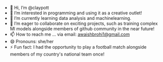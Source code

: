 - 👋 Hi, I’m @claypott
- 👀 I’m interested in programming and using it as a creative outlet!
- 🌱 I’m currently learning data analysis and machinelearning.
- 💞️ I’m eager to collaborate on exciting projects, such as training complex Ml models alongside members of github community in the near future!
- 📫 How to reach me ... via email: awaishbrohi1@gmail.com
- 😄 Pronouns: she/her
- ⚡ Fun fact: I had the opportunity to play a football match alongside members of my country's national team once!








<!---
claypott/claypott is a ✨ special ✨ repository because its `README.md` (this file) appears on your GitHub profile.
You can click the Preview link to take a look at your changes.
--->
